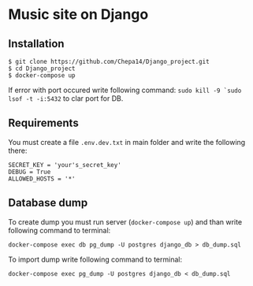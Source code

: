 # Music site on Django

## Installation
```
$ git clone https://github.com/Chepa14/Django_project.git
$ cd Django_project
$ docker-compose up
```

If error with port occured write following command: ```sudo kill -9 `sudo lsof -t -i:5432``` to clar port for DB.

## Requirements

You must create a file `.env.dev.txt` in main folder and write the following there:
```
SECRET_KEY = 'your's_secret_key'
DEBUG = True
ALLOWED_HOSTS = '*'
```
## Database dump

To create dump you must run server (```docker-compose up```) and than write following command to terminal:
```
docker-compose exec db pg_dump -U postgres django_db > db_dump.sql
```
To import dump write following command to terminal:
```
docker-compose exec pg_dump -U postgres django_db < db_dump.sql
```

